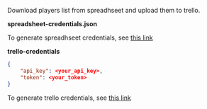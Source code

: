 Download players list from spreadhseet and upload them to trello.


**spreadsheet-credentials.json**

To generate spreadhseet credentials, see [this link](https://developers.google.com/sheets/api/quickstart/python#step_1_turn_on_the)

**trello-credentials**

```json
{
    "api_key": <your_api_key>,
    "token": <your_token>
}
```
To generate trello credentials, see [this link](https://trello.com/app-key)